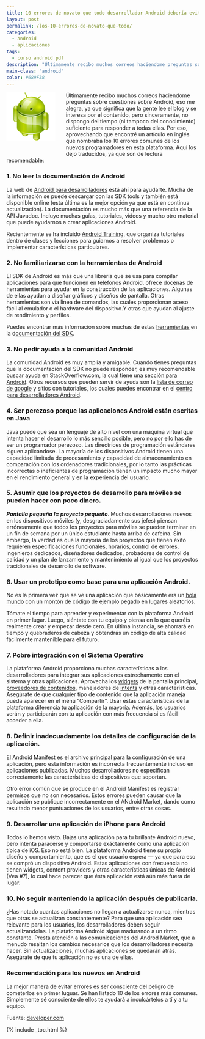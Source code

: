 ```yaml
---
title: 10 errores de novato que todo desarrollador Android debería evitar
layout: post
permalink: /los-10-errores-de-novato-que-todo/
categories:
  - android
  - aplicaciones
tags:
  - curso android pdf
description: "Últimamente recibo muchos correos haciendome preguntas sobre cuestiones sobre Android, eso me alegra, ya que significa que la gente lee el blog y se interesa por el contenido, pero sinceramente, no dispongo del tiempo (ni tampoco del conocimiento) suficiente para responder a todas ellas. Por eso, aprovechando que encontré un artículo en inglés que nombraba los 10 errores comunes de los nuevos programadores en esta plataforma. Aquí los dejo traducidos, ya que son de lectura recomendable:"
main-class: "android"
color: #689F38
---
```

<div class="separator" style="clear: both; text-align: center;">
  <a href="/assets/img/2013/07/iconoAndroid.png" imageanchor="1" style="clear:left; float:left;margin-right:1em; margin-bottom:1em"><img border="0" src="/assets/img/2013/07/iconoAndroid.png" style="clear:left; float:left;margin-right:1em; margin-bottom:1em" /></a>
</div>

Últimamente recibo muchos correos haciendome preguntas sobre cuestiones sobre Android, eso me alegra, ya que significa que la gente lee el blog y se interesa por el contenido, pero sinceramente, no dispongo del tiempo (ni tampoco del conocimiento) suficiente para responder a todas ellas. Por eso, aprovechando que encontré un artículo en inglés que nombraba los 10 errores comunes de los nuevos programadores en esta plataforma. Aquí los dejo traducidos, ya que son de lectura recomendable:

### 1. No leer la documentación de Android

La web de <a target="_blank" href="http://developer.android.com/index.html">Android para desarrolladores</a> está ahí para ayudarte. Mucha de la información se puede descargar con las SDK tools y también está disponible online (esta última es la mejor opción ya que está en continua actualización). La documentación es mucho más que una referencia de la API Javadoc. Incluye muchas guías, tutoriales, vídeos y mucho otro material que puede ayudarnos a crear aplicaciones Android.

Recientemente se ha incluido <a target="_blank" href="http://developer.android.com/training/index.html">Android Training</a>, que organiza tutoriales dentro de clases y lecciones para guiarnos a resolver problemas o implementar características particulares.


<!--ad-->

### 2. No familiarizarse con la herramientas de Android

El SDK de Android es más que una librería que se usa para compilar aplicaciones para que funcionen en teléfonos Android, ofrece docenas de herramientas para ayudar en la construcción de las aplicaciones. Algunas de ellas ayudan a diseñar gráficos y diseños de pantalla. Otras herramientas son vía línea de comandos, las cuales proporcionan aceso fácil al emulador o el hardware del dispositivo.Y otras que ayudan al ajuste de rendimiento y perfiles.

Puedes encontrar más información sobre muchas de estas <a target="_blank" href="http://www.developer.com/ws/android/development-tools/">herramientas</a> en la d<a target="_blank" href="https://developer.android.com/guide/developing/tools/index.html">ocumentación del SDK</a>.

### 3. No pedir ayuda a la comunidad Android

La comunidad Android es muy amplia y amigable. Cuando tienes preguntas que la documentación del SDK no puede responder, es muy recomendable buscar ayuda en StackOverflow.com, la cual tiene una <a target="_blank" href="http://stackoverflow.com/questions/tagged/android">sección para Android</a>. Otros recursos que pueden servir de ayuda son la <a target="_blank" href="https://developer.android.com/resources/community-groups.html#ApplicationDeveloperLists">lista de correo de google</a> y sítios con tutoriales, los cuales puedes encontrar en el <a target="_blank" href="http://www.developer.com/ws/android">centro para desarrolladores Android</a>.

### 4. Ser perezoso porque las aplicaciones Android están escritas en Java

Java puede que sea un lenguaje de alto nivel con una máquina virtual que intenta hacer el desarrollo lo más sencillo posible, pero no por ello has de ser un programador perezoso. Las directrices de programación estándares siguen aplicandose. La mayoría de los dispositivos Android tienen una capacidad limitada de procesamiento y capacidad de almacenamiento en comparación con los ordenadores tradicionales, por lo tanto las prácticas incorrectas o ineficientes de programación tienen un impacto mucho mayor en el rendimiento general y en la experiencia del usuario.

### 5. Asumir que los proyectos de desarrollo para móviles se pueden hacer con poco dinero.

***Pantalla pequeña != proyecto pequeño***. Muchos desarrolladores nuevos en los dispositivos móviles (y, desgraciadamente sus jefes) piensan erróneamente que todos los proyectos para móviles se pueden terminar en un fin de semana por un único estudiante hasta arriba de cafeína. Sin embargo, la verdad es que la mayoría de los proyectos que tienen éxito requieren especificaciones funcionales, horarios, control de errores, ingenieros dedicados, diseñadores dedicados, probadores de control de calidad y un plan de lanzamiento y mantenimiento al igual que los proyectos tracidionales de desarrollo de software.

### 6. Usar un prototipo como base para una aplicación Android.

No es la primera vez que se ve una aplicación que básicamente era un [hola mundo][1] con un montón de código de ejemplo pegado en lugares aleatorios.

Tómate el tiempo para aprender y experimentar con la plataforma Android en primer lugar. Luego, siéntate con tu equipo y piensa en lo que queréis realmente crear y empezar desde cero. En última instancia, se ahorrará en tiempo y quebraderos de cabeza y obtendrás un código de alta calidad fácilmente mantenible para el futuro.

### 7. Pobre integración con el Sistema Operativo

La plataforma Android proporciona muchas características a los desarrolladores para integrar sus aplicaciones estrechamente con el sistema y otras aplicaciones. Aprovecha los <a target="_blank" href="http://www.developer.com/ws/article.php/3833306/Creating-a-Home-Screen-App-Widget-on-Android.htm">widgets</a> de la pantalla principal, [proveedores de contenidos][2], manejadores de [intents][3] y otras características. Asegúrate de que cualquier tipo de contenido que la aplicación maneja pueda aparecer en el menú &#8220;Compartir&#8221;. Usar estas características de la plataforma diferencia tu aplicación de la mayoría. Además, los usuarios verán y participarán con tu aplicación con más frecuencia si es fácil acceder a ella.

### 8. Definir inadecuadamente los detalles de configuración de la aplicación.

El Android Manifest es el archivo principal para la configuración de una aplicación, pero esta información es incorrecta frecuentemente incluso en aplicaciones publicadas. Muchos desarrolladores no especifican correctamente las características de dispositivos que soportan.

Otro error común que se produce en el Android Manifest es registrar permisos que no son necesarios. Estos errores pueden causar que la aplicación se publique incorrectamente en el ANdroid Market, dando como resultado menor puntuaciones de los usuarios, entre otras cosas.

### 9. Desarrollar una aplicación de iPhone para Android

Todos lo hemos visto. Bajas una aplicación para tu brillante Android nuevo, pero intenta paracerse y comportarse exáctamente como una aplicación típica de iOS. Eso no está bien. La plataforma Android tiene su propio diseño y comportamiento, que es el que usuario espera &#8212; ya que para eso se compró un dispositivo Android. Estas aplicaciones con frecuencia no tienen widgets, content providers y otras características únicas de Android (Vea #7), lo cual hace parecer que ésta aplicación está aún más fuera de lugar.

### 10. No seguir manteniendo la aplicación después de publicarla.

¿Has notado cuantas aplicaciones no llegan a actualizarse nunca, mientras que otras se actualizan constantemente? Para que una aplicación sea relevante para los usuarios, los desarrolladores deben seguir actualizandolas. La plataforma Android sigue madurando a un ritmo constante. Presta atención a las comunicaciones del Androd Market, que a menudo resaltan los cambios necesarios que los desarrolladores necesita hacer. Sin actualizaciones, muchas aplicaciones se quedarán atrás. Asegúrate de que tu aplicación no es una de ellas.

### Recomendación para los nuevos en Android

La mejor manera de evitar errores es ser consciente del peligro de cometerlos en primer luguar. Se han listado 10 de los errores más comunes. Simplemente sé consciente de ellos te ayudará a inculcártelos a tí y a tu equipo.

Fuente: <a target="_blank" href="http://www.developer.com/ws/android/programming/5-common-android-newbie-mistakes.html">developer.com</a>



 [1]: /programacion-android-hola-mundo/
 [2]: /programacion-android-proveedores-de
 [3]: /fundamentos-programacion-android_16/

{% include _toc.html %}
